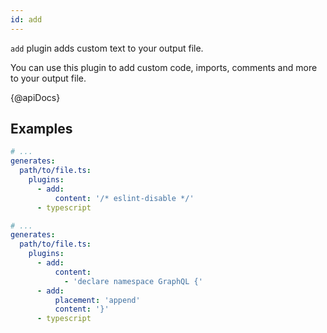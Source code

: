 ```yaml
---
id: add
---
```


`add` plugin adds custom text to your output file.

You can use this plugin to add custom code, imports, comments and more to your output file.

{@apiDocs}

## Examples

```yaml
# ...
generates:
  path/to/file.ts:
    plugins:
      - add:
          content: '/* eslint-disable */'
      - typescript
```

```yaml
# ...
generates:
  path/to/file.ts:
    plugins:
      - add:
          content:
            - 'declare namespace GraphQL {'
      - add:
          placement: 'append'
          content: '}'
      - typescript
```
